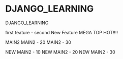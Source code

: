 # DJANGO_LEARNING
DJANGO_LEARNING

first
feature - second
New Feature MEGA TOP HOT!!!!

MAIN2
MAIN2 - 20
MAIN2 - 30

NEW MAIN2 - 10
NEW MAIN2 - 20
NEW MAIN2 - 30